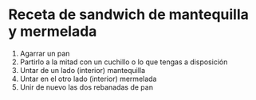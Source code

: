 # Receta de sandwich de mantequilla y mermelada

1. Agarrar un pan
2. Partirlo a la mitad con un cuchillo o lo que tengas a disposición
3. Untar de un lado (interior) mantequilla
4. Untar en el otro lado (interior) mermelada
5. Unir de nuevo las dos rebanadas de pan